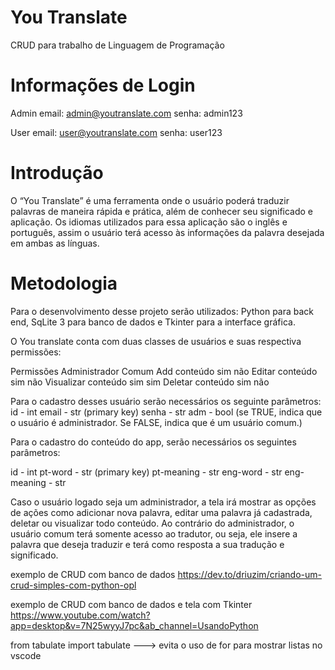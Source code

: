 # You Translate
CRUD para trabalho de Linguagem de Programação

# Informações de Login

Admin
email: admin@youtranslate.com
senha: admin123

User
email: user@youtranslate.com
senha: user123

# Introdução

O “You Translate” é uma ferramenta onde o usuário poderá traduzir palavras de maneira rápida e prática, além de conhecer seu significado e aplicação. Os idiomas utilizados para essa aplicação são o inglês e português, assim o usuário terá acesso às informações da palavra desejada em ambas as línguas.

# Metodologia
Para o desenvolvimento desse projeto serão utilizados: Python para back end, SqLite 3 para banco de dados e Tkinter para a interface gráfica.

O You translate conta com duas classes de usuários e suas respectiva permissões:

Permissões          Administrador      Comum
Add conteúdo            sim             não
Editar conteúdo         sim             não
Visualizar conteúdo     sim             sim
Deletar conteúdo        sim             não


Para o cadastro desses usuário serão necessários os seguinte parâmetros:
id - int
email - str (primary key)
senha - str
adm - bool (se TRUE, indica que o usuário é administrador. Se FALSE, indica que é um usuário comum.)


Para o cadastro do conteúdo do app, serão necessários os seguintes parâmetros:

id - int
pt-word - str (primary key)
pt-meaning - str
eng-word - str
eng-meaning - str

Caso o usuário logado seja um administrador, a tela irá mostrar as opções de ações como adicionar nova palavra, editar uma palavra já cadastrada, deletar ou visualizar todo conteúdo. Ao contrário do administrador, o usuário comum terá somente acesso ao tradutor, ou seja, ele insere a palavra que deseja traduzir e terá como resposta a sua tradução e significado.


exemplo de CRUD com banco de dados
https://dev.to/driuzim/criando-um-crud-simples-com-python-opl

exemplo de CRUD com banco de dados e tela com Tkinter
https://www.youtube.com/watch?app=desktop&v=7N25wyyJ7pc&ab_channel=UsandoPython

from tabulate import tabulate ---> evita o uso de for para mostrar listas no vscode
